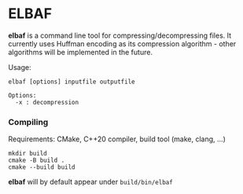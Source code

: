 # ELBAF
**elbaf** is a command line tool for compressing/decompressing files. It currently uses Huffman encoding as its compression algorithm - other algorithms will be implemented in the future.

Usage:
```
elbaf [options] inputfile outputfile

Options:
  -x : decompression
```

### Compiling
Requirements: CMake, C++20 compiler, build tool (make, clang, ...)
```
mkdir build
cmake -B build .
cmake --build build
```

**elbaf** will by default appear under ```build/bin/elbaf```
